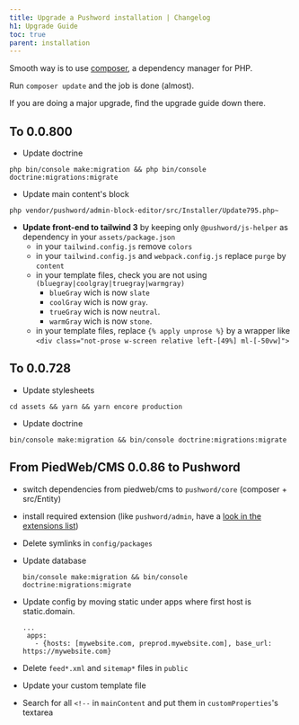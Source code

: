 ```yaml
---
title: Upgrade a Pushword installation | Changelog
h1: Upgrade Guide
toc: true
parent: installation
---
```


Smooth way is to use [composer](https://getcomposer.org), a dependency manager for PHP.

Run `composer update` and the job is done (almost).

If you are doing a major upgrade, find the upgrade guide down there.

## To 0.0.800

-   Update doctrine

```
php bin/console make:migration && php bin/console doctrine:migrations:migrate
```

-   Update main content's block

```
php vendor/pushword/admin-block-editor/src/Installer/Update795.php~
```

-   **Update front-end to tailwind 3** by keeping only `@pushword/js-helper` as dependency in your `assets/package.json`
    -   in your `tailwind.config.js` remove `colors`
    -   in your `tailwind.config.js` and `webpack.config.js` replace `purge` by `content`
    -   in your template files, check you are not using `(bluegray|coolgray|truegray|warmgray)`
        -   `blueGray` wich is now `slate`
        -   `coolGray` wich is now `gray`.
        -   `trueGray` wich is now `neutral`.
        -   `warmGray` wich is now `stone`.
    -   in your template files, replace `{% apply unprose %}` by a wrapper like `<div class="not-prose w-screen relative left-[49%] ml-[-50vw]">`

## To 0.0.728

-   Update stylesheets

```
cd assets && yarn && yarn encore production
```

-   Update doctrine

```
bin/console make:migration && bin/console doctrine:migrations:migrate
```

## From PiedWeb/CMS 0.0.86 to Pushword

-   switch dependencies from piedweb/cms to `pushword/core` (composer + src/Entity)
-   install required extension (like `pushword/admin`, have a [look in the extensions list](/extensions))
-   Delete symlinks in `config/packages`

-   Update database

    ```
    bin/console make:migration && bin/console doctrine:migrations:migrate
    ```

-   Update config by moving static under apps where first host is static.domain.

    ```
    ...
     apps:
       - {hosts: [mywebsite.com, preprod.mywebsite.com], base_url: https://mywebsite.com}
    ```

-   Delete `feed*.xml` and `sitemap*` files in `public`

-   Update your custom template file

-   Search for all `<!--` in `mainContent` and put them in `customProperties`'s textarea
